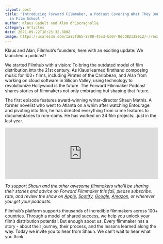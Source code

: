 ```yaml
---
layout: post
title: "Introducing Forward Filmmaker, a Podcast Covering What They Don't Teach
  in Film School "
author: Klaus Badelt and Alan d'Escragnolle
category: Articles
date: 2021-09-22T18:25:32.380Z
image: https://ucarecdn.com/1aa5fd65-8798-45ad-b007-0dcd82128e12/-/resize/1460x/-/format/auto/-/quality/smart/
---
```

Klaus and Alan, Filmhub’s founders, here with an exciting update: We launched a podcast!

We started Filmhub with a vision: To bring the outdated model of film distribution into the 21st century. As Klaus learned firsthand composing music for 100+ films, including Pirates of the Caribbean, and Alan from working on cloud software in Silicon Valley, using technology to revolutionize Hollywood is the future. The Forward Filmmaker Podcast shares stories of filmmakers not only embracing but shaping that future. 

The first episode features award-winning writer-director Shaun Mathis. A former novelist who went to Atlanta on a whim after watching Entourage and pivoting into film, he has directed everything from crime features to documentaries to rom-coms. He has worked on 34 film projects…just in the last year. 

<iframe style="width: 100%; height: 170px;" frameborder="no" scrolling="no" seamless src="https://player.captivate.fm/episode/ce0c3f2d-abd6-4760-8cff-a9a0d45d7719"></iframe>

*To support Shaun and the other awesome filmmakers who'll be sharing their stories and advice on Forward Filmmaker this fall, please subscribe, rate, and review the show on [Apple](https://podcasts.apple.com/us/podcast/forward-filmmaker/id1586069490), [Spotify](https://open.spotify.com/show/0o9RaOMdDLQBVV72LCEafF?si=yP3V-7JgRbCDSswndHDLrA&dl_branch=1), [Google](https://podcasts.google.com/feed/aHR0cHM6Ly9mZWVkcy5jYXB0aXZhdGUuZm0vZm9yd2FyZC1maWxtbWFrZXItYnktZmlsbWh1Yi8), [Amazon](https://music.amazon.com/podcasts/5c787ed3-00e2-4bf8-b8d0-975b2d73871b/forward-filmmaker), or wherever you get your podcasts.*

Filmhub’s platform supports thousands of incredible filmmakers across 100+ countries. Through a model of shared success, we help you unlock your film’s distribution potential. But enough about us. Every filmmaker has a story - about their journey, their process, and the lessons learned along the way. Today we invite you to hear from Shaun. We can’t wait to hear what you think.